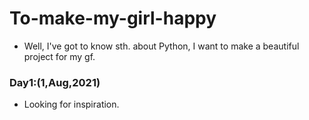 # To-make-my-girl-happy
* Well, I've got to know sth. about Python, I want to make a beautiful project for my gf.
### Day1:(1,Aug,2021)
* Looking for inspiration.

